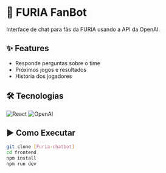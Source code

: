 # 🚀 FURIA FanBot 
Interface de chat para fãs da FURIA usando a API da OpenAI.

## ✨ Features
- Responde perguntas sobre o time
- Próximos jogos e resultados
- História dos jogadores

## 🛠️ Tecnologias
![React](https://img.shields.io/badge/-React-61DAFB?logo=react&logoColor=white)
![OpenAI](https://img.shields.io/badge/-OpenAI-412991?logo=openai)

## ▶️ Como Executar
```bash
git clone [Furia-chatbot]
cd frontend
npm install
npm run dev
